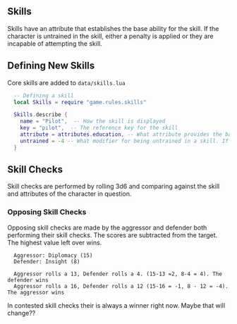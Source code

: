 <!--
 Copyright (c) 2021 Trevor Redfern
 
 This software is released under the MIT License.
 https://opensource.org/licenses/MIT
-->

## Skills
Skills have an attribute that establishes the base ability for the skill. If the character is untrained
in the skill, either a penalty is applied or they are incapable of attempting the skill.

## Defining New Skills

Core skills are added to `data/skills.lua`

```lua
  -- Defining a skill
  local Skills = require "game.rules.skills"

  Skills.describe {
    name = "Pilot",  -- How the skill is displayed
    key = "pilot",  -- The reference key for the skill
    attribute = attributes.education, -- What attribute provides the base for the skill
    untrained = -4 -- What modifier for being untrained in a skill. If not defined, the skill cannot be used
  }
```

## Skill Checks

Skill checks are performed by rolling 3d6 and comparing against the skill and attributes of the character in question.

### Opposing Skill Checks

Opposing skill checks are made by the aggressor and defender both performing their skill checks. The scores are
subtracted from the target. The highest value left over wins.

```
  Aggressor: Diplomacy (15)
  Defender: Insight (8)

  Aggressor rolls a 13, Defender rolls a 4. (15-13 =2, 8-4 = 4). The defender wins
  Aggressor rolls a 16, Defender rolls a 12 (15-16 = -1, 8 - 12 = -4). The aggressor wins
```

In contested skill checks their is always a winner right now. Maybe that will change??

